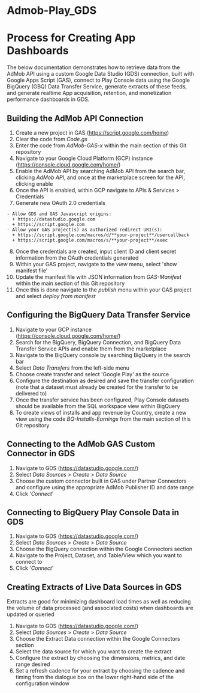 # Admob-Play_GDS

<h1> Process for Creating App Dashboards </h1>
The below documentation demonstrates how to retrieve data from the AdMob API using a custom Google Data Studio (GDS) connection, built with Google Apps Script (GAS), connect to Play Console data using the Google BigQuery (GBQ) Data Transfer Service, generate extracts of these feeds, and generate realtime App acquisition, retention, and monetization performance dashboards in GDS.

<h2> Building the AdMob API Connection </h2>
  
  1. Create a new project in GAS (https://script.google.com/home)
  2. Clear the code from *Code.gs*
  3. Enter the code from *AdMob-GAS-x* within the main section of this Git repository
  4. Navigate to your Google Cloud Platform (GCP) instance (https://console.cloud.google.com/home/)
  5. Enable the AdMob API by searching AdMob API from the search bar, clicking *AdMob API*, and once at the marketplace screen for the API, clicking enable
  6. Once the API is enabled, within GCP navigate to APIs & Services \> Credentials
  7. Generate new OAuth 2.0 credentials
    
    - Allow GDS and GAS Javascript origins:
      + https://datastudio.google.com
      + https://script.google.com
    - Allow your GAS project(s) as authorized redirect URI(s):
      + https://script.google.com/macros/d/**your-project**/usercallback
      + https://script.google.com/macros/s/**your-project**/exec
  8. Once the credentials are created, input client ID and client secret information from the OAuth credentials generated
  9. Within your GAS project, navigate to the *view* menu, select 'show manifest file'
  10. Update the manifest file with JSON information from *GAS-Manifest* within the main section of this Git repository
  11. Once this is done navigate to the *publish* menu within your GAS project and select *deploy from manifest*

<h2> Configuring the BigQuery Data Transfer Service </h2>
  
  1. Navigate to your GCP instance (https://console.cloud.google.com/home/)
  2. Search for the BigQuery, BigQuery Connection, and BigQuery Data Transfer Service APIs and enable them from the marketplace
  3. Navigate to the BigQuery console by searching BigQuery in the search bar
  4. Select *Data Transfers* from the left-side menu
  5. Choose create transfer and select 'Google Play' as the source
  6. Configure the destination as desired and save the transfer configuration (note that a dataset must already be created for the transfer to be delivered to)
  7. Once the transfer service has been configured, Play Console datasets should be available from the SQL workspace view within BigQuery
  8. To create views of installs and app revenue by Country, create a new view using the code *BQ-Installs-Earnings* from the main section of this Git repository

<h2> Connecting to the AdMob GAS Custom Connector in GDS </h2>
  
  1. Navigate to GDS (https://datastudio.google.com/)
  2. Select *Data Sources* \> *Create* \> *Data Source*
  3. Choose the custom connector built in GAS under Partner Connectors and configure using the appropriate AdMob Publisher ID and date range
  4. Click '*Connect*'


<h2> Connecting to BigQuery Play Console Data in GDS </h2>
  
  1. Navigate to GDS (https://datastudio.google.com/)
  2. Select *Data Sources* \> *Create* \> *Data Source*
  3. Choose the BigQuery connection within the Google Connectors section
  4. Navigate to the Project, Dataset, and Table/View which you want to connect to
  5. Click '*Connect*'

<h2> Creating Extracts of Live Data Sources in GDS </h2>
Extracts are good for minimizing dashboard load times as well as reducing the volume of data processed (and associated costs) when dashboards are updated or queried

  1. Navigate to GDS (https://datastudio.google.com/)
  2. Select *Data Sources* \> *Create* \> *Data Source*
  3. Choose the Extract Data connection within the Google Connectors section
  4. Select the data source for which you want to create the extract
  5. Configure the extract by choosing the dimensions, metrics, and date range desired
  6. Set a refresh cadence for your extract by choosing the cadence and timing from the dialogue box on the lower right-hand side of the configuration window
